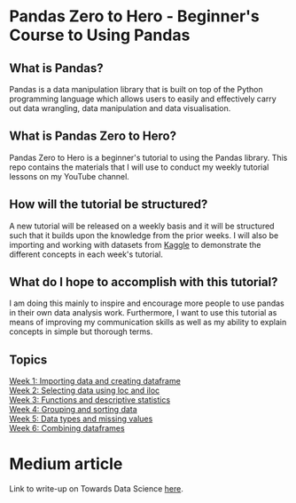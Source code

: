 # Pandas Zero to Hero - Beginner's Course to Using Pandas

## What is Pandas?
Pandas is a data manipulation library that is built on top of the Python programming language which allows users to easily and effectively carry out data wrangling, data
manipulation and data visualisation.

## What is Pandas Zero to Hero?
Pandas Zero to Hero is a beginner's tutorial to using the Pandas library. This repo contains the materials that I will use to conduct my weekly tutorial lessons on my 
YouTube channel.

## How will the tutorial be structured?
A new tutorial will be released on a weekly basis and it will be structured such that it builds upon the knowledge from the prior weeks. I will also be importing and working with datasets from [Kaggle](https://www.kaggle.com/) to demonstrate the different concepts in each week's tutorial. 

## What do I hope to accomplish with this tutorial?
I am doing this mainly to inspire and encourage more people to use pandas in their own data analysis work. Furthermore, I want to use this tutorial as means of improving my communication skills as well as my ability to explain concepts in simple but thorough terms. 

## Topics
[Week 1: Importing data and creating dataframe](https://www.youtube.com/watch?v=Dqi5c1A9S1Y&t=33s) \
[Week 2: Selecting data using loc and iloc](https://www.youtube.com/watch?v=cGRhbYNJX-Y) \
[Week 3: Functions and descriptive statistics](https://www.youtube.com/watch?v=ALG7bJ568_8) \
[Week 4: Grouping and sorting data](https://www.youtube.com/watch?v=OYBzwzfbHpU) \
[Week 5: Data types and missing values](https://www.youtube.com/watch?v=QVJY4qJ5-YE) \
[Week 6: Combining dataframes](https://www.youtube.com/watch?v=KYR3GUB3OcQ)

# Medium article
Link to write-up on Towards Data Science [here](https://towardsdatascience.com/pandas-zero-to-hero-a-beginners-tutorial-to-using-pandas-f64e57386c7c).
